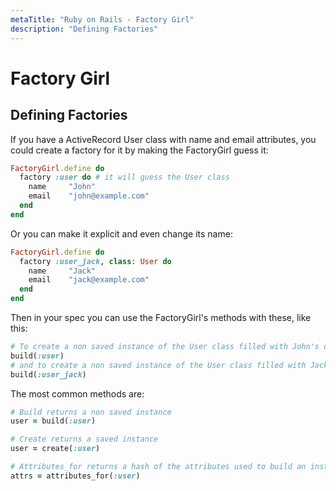 ```yaml
---
metaTitle: "Ruby on Rails - Factory Girl"
description: "Defining Factories"
---
```


# Factory Girl




## Defining Factories


If you have a ActiveRecord User class with name and email attributes, you could create a factory for it by making the FactoryGirl guess it:

```ruby
FactoryGirl.define do
  factory :user do # it will guess the User class
    name     "John"
    email    "john@example.com"
  end
end

```

Or you can make it explicit and even change its name:

```ruby
FactoryGirl.define do
  factory :user_jack, class: User do
    name     "Jack"
    email    "jack@example.com"
  end
end

```

Then in your spec you can use the FactoryGirl's methods with these, like this:

```ruby
# To create a non saved instance of the User class filled with John's data 
build(:user) 
# and to create a non saved instance of the User class filled with Jack's data
build(:user_jack)

```

The most common methods are:

```ruby
# Build returns a non saved instance
user = build(:user)

# Create returns a saved instance
user = create(:user)

# Attributes_for returns a hash of the attributes used to build an instance
attrs = attributes_for(:user)

```

